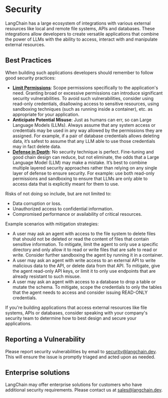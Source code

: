 # Security

LangChain has a large ecosystem of integrations with various external resources like local and remote file systems, APIs and databases. These integrations allow developers to create versatile applications that combine the power of LLMs with the ability to access, interact with and manipulate external resources.

## Best Practices

When building such applications developers should remember to follow good security practices:

* [**Limit Permissions**](https://en.wikipedia.org/wiki/Principle_of_least_privilege): Scope permissions specifically to the application's need. Granting broad or excessive permissions can introduce significant security vulnerabilities. To avoid such vulnerabilities, consider using read-only credentials, disallowing access to sensitive resources, using sandboxing techniques (such as running inside a container), etc. as appropriate for your application.
* **Anticipate Potential Misuse**: Just as humans can err, so can Large Language Models (LLMs). Always assume that any system access or credentials may be used in any way allowed by the permissions they are assigned. For example, if a pair of database credentials allows deleting data, it’s safest to assume that any LLM able to use those credentials may in fact delete data.
* [**Defense in Depth**](https://en.wikipedia.org/wiki/Defense_in_depth_(computing)): No security technique is perfect. Fine-tuning and good chain design can reduce, but not eliminate, the odds that a Large Language Model (LLM) may make a mistake. It’s best to combine multiple layered security approaches rather than relying on any single layer of defense to ensure security. For example: use both read-only permissions and sandboxing to ensure that LLMs are only able to access data that is explicitly meant for them to use.

Risks of not doing so include, but are not limited to:
* Data corruption or loss.
* Unauthorized access to confidential information.
* Compromised performance or availability of critical resources.

Example scenarios with mitigation strategies:

* A user may ask an agent with access to the file system to delete files that should not be deleted or read the content of files that contain sensitive information. To mitigate, limit the agent to only use a specific directory and only allow it to read or write files that are safe to read or write. Consider further sandboxing the agent by running it in a container.
* A user may ask an agent with write access to an external API to write malicious data to the API, or delete data from that API. To mitigate, give the agent read-only API keys, or limit it to only use endpoints that are already resistant to such misuse.
* A user may ask an agent with access to a database to drop a table or mutate the schema. To mitigate, scope the credentials to only the tables that the agent needs to access and consider issuing READ-ONLY credentials.

If you're building applications that access external resources like file systems, APIs
or databases, consider speaking with your company's security team to determine how to best
design and secure your applications.

## Reporting a Vulnerability

Please report security vulnerabilities by email to security@langchain.dev. This will ensure the issue is promptly triaged and acted upon as needed.

## Enterprise solutions

LangChain may offer enterprise solutions for customers who have additional security
requirements. Please contact us at sales@langchain.dev.